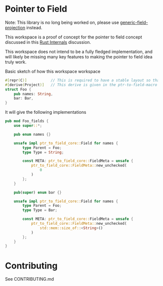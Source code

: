 # Pointer to Field

Note: This library is no long being worked on, please use [generic-field-projection](https://github.com/KrishnaSannasi/generic-field-projection) instead.

This workspace is a proof of concept for the pointer to field concept discussed in this [Rust Internals](https://internals.rust-lang.org/t/idea-pointer-to-field/10061) discussion.

This workspace does not intend to be a fully fledged implementation, and will likely be missing many key features to making the pointer to field idea truly work.

Basic sketch of how this workspace workspace

```rust
#[repr(C)]           // This is required to have a stable layout so that we can create the correct field offsets
#[derive(Project)]   // This derive is given in the ptr-to-field-macro crate
struct Foo {
    pub names: String,
    bar: Bar,
}
```

It will give the following implementations

```rust
pub mod Foo_fields {
    use super::*;

    pub enum names {}

    unsafe impl ptr_to_field_core::Field for names {
        type Parent = Foo;
        type Type = String;

        const META: ptr_to_field_core::FieldMeta = unsafe {
            ptr_to_field_core::FieldMeta::new_unchecked(
                0
            )
        };
    }

    pub(super) enum bar {}

    unsafe impl ptr_to_field_core::Field for names {
        type Parent = Foo;
        type Type = Bar;

        const META: ptr_to_field_core::FieldMeta = unsafe {
            ptr_to_field_core::FieldMeta::new_unchecked(
                std::mem::size_of::<String>()
            )
        };
    }
}
```


# Contributing

See CONTRIBUTING.md
